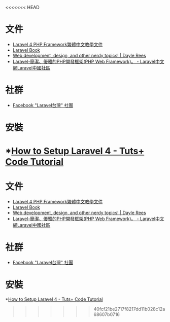 <<<<<<< HEAD
# 文件

* [Laravel 4 PHP Framework繁體中文教學文件](http://kejyun.github.io/Laravel-4-Documentation-Traditional-Chinese/docs/introduction/)
* [Laravel Book](http://laravelbook.com/)
* [Web development, design, and other nerdy topics! | Dayle Rees](http://daylerees.com/codebright)
* [Laravel-簡潔、優雅的PHP開發框架(PHP Web Framework)。 - Laravel中文網Laravel中國社區](http://www.golaravel.com/)


# 社群

* [Facebook "Laravel台灣" 社團](https://www.facebook.com/groups/laravel.tw/)


# 安裝

*[How to Setup Laravel 4 - Tuts+ Code Tutorial](http://code.tutsplus.com/tutorials/how-to-setup-laravel-4--net-28614)
=======
# 文件

* [Laravel 4 PHP Framework繁體中文教學文件](http://kejyun.github.io/Laravel-4-Documentation-Traditional-Chinese/docs/introduction/)
* [Laravel Book](http://laravelbook.com/)
* [Web development, design, and other nerdy topics! | Dayle Rees](http://daylerees.com/codebright)
* [Laravel-簡潔、優雅的PHP開發框架(PHP Web Framework)。 - Laravel中文網Laravel中國社區](http://www.golaravel.com/)


# 社群

* [Facebook "Laravel台灣" 社團](https://www.facebook.com/groups/laravel.tw/)


# 安裝

*[How to Setup Laravel 4 - Tuts+ Code Tutorial](http://code.tutsplus.com/tutorials/how-to-setup-laravel-4--net-28614)
>>>>>>> 40fcf21be2717f8217dd11b028c12a68607b0716
